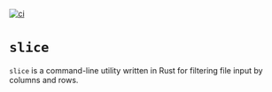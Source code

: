 [![ci](https://github.com/jace-ys/slice/workflows/ci/badge.svg)](https://github.com/jace-ys/slice/actions?query=workflow%3Aci)

# `slice`

`slice` is a command-line utility written in Rust for filtering file input by columns and rows.
